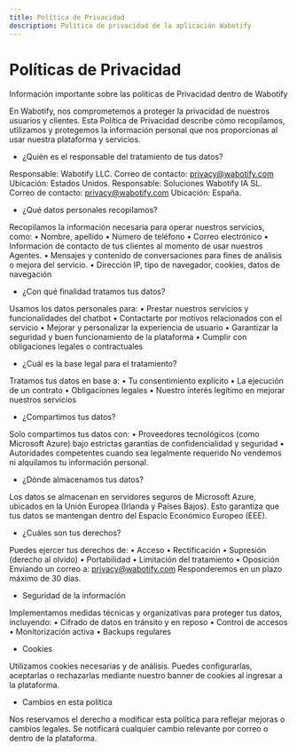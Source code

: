 ```yaml
---
title: Política de Privacidad
description: Política de privacidad de la aplicación Wabotify
---
```


# Políticas de Privacidad

Información importante sobre las políticas de Privacidad dentro de Wabotify

En Wabotify, nos comprometemos a proteger la privacidad de nuestros usuarios y clientes. Esta Política de Privacidad describe cómo recopilamos, utilizamos y protegemos la información personal que nos proporcionas al usar nuestra plataforma y servicios.

- ¿Quién es el responsable del tratamiento de tus datos?

Responsable: Wabotify LLC. Correo de contacto: privacy@wabotify.com
Ubicación: Estados Unidos.
Responsable: Soluciones Wabotify IA SL. Correo de contacto: privacy@wabotify.com
Ubicación: España.

- ¿Qué datos personales recopilamos?

Recopilamos la información necesaria para operar nuestros servicios, como:
• Nombre, apellido
• Número de teléfono
• Correo electrónico
• Información de contacto de tus clientes al momento de usar nuestros Agentes.
• Mensajes y contenido de conversaciones para fines de análisis o mejora del servicio.
• Dirección IP, tipo de navegador, cookies, datos de navegación

- ¿Con qué finalidad tratamos tus datos?

Usamos los datos personales para:
• Prestar nuestros servicios y funcionalidades del chatbot
• Contactarte por motivos relacionados con el servicio
• Mejorar y personalizar la experiencia de usuario
• Garantizar la seguridad y buen funcionamiento de la plataforma
• Cumplir con obligaciones legales o contractuales

- ¿Cuál es la base legal para el tratamiento?

Tratamos tus datos en base a:
• Tu consentimiento explícito
• La ejecución de un contrato
• Obligaciones legales
• Nuestro interés legítimo en mejorar nuestros servicios

- ¿Compartimos tus datos?

Solo compartimos tus datos con:
• Proveedores tecnológicos (como Microsoft Azure) bajo estrictas garantías de confidencialidad y seguridad
• Autoridades competentes cuando sea legalmente requerido
No vendemos ni alquilamos tu información personal.

- ¿Dónde almacenamos tus datos?

Los datos se almacenan en servidores seguros de Microsoft Azure, ubicados en la Unión Europea (Irlanda y Países Bajos).
Esto garantiza que tus datos se mantengan dentro del Espacio Económico Europeo (EEE).

- ¿Cuáles son tus derechos?

Puedes ejercer tus derechos de:
• Acceso
• Rectificación
• Supresión (derecho al olvido)
• Portabilidad
• Limitación del tratamiento
• Oposición
Enviando un correo a: privacy@wabotify.com
Responderemos en un plazo máximo de 30 días.

- Seguridad de la información

Implementamos medidas técnicas y organizativas para proteger tus datos, incluyendo:
• Cifrado de datos en tránsito y en reposo
• Control de accesos
• Monitorización activa
• Backups regulares

- Cookies

Utilizamos cookies necesarias y de análisis. Puedes configurarlas, aceptarlas o rechazarlas mediante nuestro banner de cookies al ingresar a la plataforma.

- Cambios en esta política

Nos reservamos el derecho a modificar esta política para reflejar mejoras o cambios legales. Se notificará cualquier cambio relevante por correo o dentro de la plataforma.
